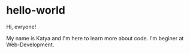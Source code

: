 # hello-world

Hi, evryone!

My name is Katya and I'm here to learn more about code.
I'm beginer at Web-Development.
